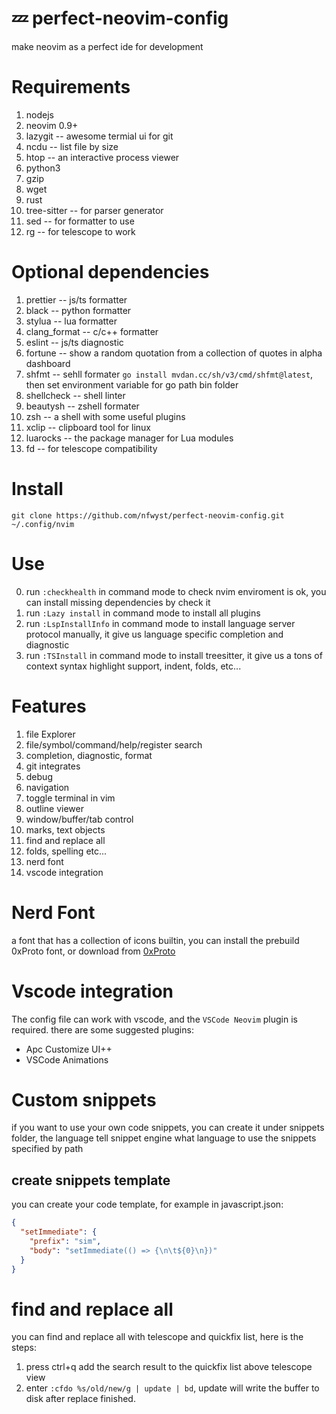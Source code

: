 # 💤 perfect-neovim-config

make neovim as a perfect ide for development

# Requirements

1. nodejs
2. neovim 0.9+
3. lazygit -- awesome termial ui for git
4. ncdu -- list file by size
5. htop -- an interactive process viewer
6. python3
8. gzip
9. wget
10. rust
11. tree-sitter -- for parser generator
12. sed -- for formatter to use
13. rg -- for telescope to work

# Optional dependencies

1. prettier -- js/ts formatter
2. black -- python formatter
3. stylua -- lua formatter
4. clang_format -- c/c++ formatter
5. eslint -- js/ts diagnostic
6. fortune -- show a random quotation from a collection of quotes in alpha dashboard
7. shfmt -- sehll formater `go install mvdan.cc/sh/v3/cmd/shfmt@latest`, then set environment variable for go path bin folder
8. shellcheck -- shell linter
9. beautysh -- zshell formater
10. zsh -- a shell with some useful plugins
11. xclip -- clipboard tool for linux
12. luarocks -- the package manager for Lua modules
13. fd -- for telescope compatibility

# Install

```shell
git clone https://github.com/nfwyst/perfect-neovim-config.git ~/.config/nvim
```

# Use

0. run `:checkhealth` in command mode to check nvim enviroment is ok, you can install missing dependencies by check it
1. run `:Lazy install` in command mode to install all plugins
2. run `:LspInstallInfo` in command mode to install language server protocol manually, it give us language specific completion and diagnostic
3. run `:TSInstall` in command mode to install treesitter, it give us a tons of context syntax highlight support, indent, folds, etc...

# Features

1. file Explorer
2. file/symbol/command/help/register search
3. completion, diagnostic, format
4. git integrates
5. debug
6. navigation
7. toggle terminal in vim
8. outline viewer
9. window/buffer/tab control
10. marks, text objects
11. find and replace all
12. folds, spelling etc...
13. nerd font
14. vscode integration

# Nerd Font

a font that has a collection of icons builtin, you can install the prebuild 0xProto font, or download from
[0xProto](https://github.com/ryanoasis/nerd-fonts/releases)

# Vscode integration

The config file can work with vscode, and the `VSCode Neovim` plugin is required.
there are some suggested plugins:

- Apc Customize UI++
- VSCode Animations

# Custom snippets

if you want to use your own code snippets, you can create it under snippets folder,
the language tell snippet engine what language to use the snippets specified by path

## create snippets template

you can create your code template, for example in javascript.json:

```json
{
  "setImmediate": {
    "prefix": "sim",
    "body": "setImmediate(() => {\n\t${0}\n})"
  }
}
```

# find and replace all

you can find and replace all with telescope and quickfix list, here is the steps:

1. press ctrl+q add the search result to the quickfix list above telescope view
2. enter `:cfdo %s/old/new/g | update | bd`, update will write the buffer to disk after replace finished.

